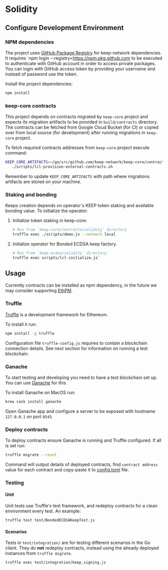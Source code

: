 
# Solidity

## Configure Development Environment

### NPM dependencies

The project uses [GitHub Package Registry](https://github.com/orgs/keep-network/packages)
for keep-network dependencies. It requires `npm login --registry=https://npm.pkg.github.com
to be executed to authenticate with GitHub account in order to access private
packages. You can login with GitHub access token by providing your username and
instead of password use the token.

Install the project dependencies:

```sh
npm install
```

### keep-core contracts

This project depends on contracts migrated by `keep-core` project and expects its 
migration artifacts to be provided in `build/contracts` directory.
The contracts can be fetched from Google Cloud Bucket (for CI) or copied over
from local source (for development) after running migrations in `keep-core` project.

To fetch required contracts addresses from `keep-core` project execute command:
```sh
KEEP_CORE_ARTIFACTS=~/go/src/github.com/keep-network/keep-core/contracts/solidity/build/contracts \
   ./scripts/lcl-provision-external-contracts.sh
```
Remember to update `KEEP_CORE_ARTIFACTS` with path where migrations artifacts are
stored on your machine.

### Staking and bonding

Keeps creation depends on operator's KEEP token staking and available bonding 
value. To initialize the operator:

1. Initialize token staking in keep-core:
    ```sh
    # Run from `keep-core/contracts/solidity` directory
    truffle exec ./scripts/demo.js --network local
    ```

2. Initialize operator for Bonded ECDSA keep factory.
    ```sh
    # Run from `keep-ecdsa/solidity` directory
    truffle exec scripts/lcl-initialize.js`
    ```

## Usage

Currently contracts can be installed as npm dependency, in the future we may
consider supporting [EthPM](http://www.ethpm.com/).

<!-- 
TODO: Configure EthPM, publish contracts and use them where needed.
https://www.trufflesuite.com/docs/truffle/reference/configuration#ethpm-configuration
-->

### Truffle

[Truffle] is a development framework for Ethereum.

To install it run:
```sh
npm install -g truffle
```

Configuration file `truffle-config.js` requires to contain a blockchain
connection details. See next section for information on running a test blockchain.

### Ganache

To start testing and developing you need to have a test blockchain set up. You 
can use [Ganache] for this.

 To install Ganache on MacOS run:
```sh
brew cask install ganache
```

Open Ganache app and configure a server to be exposed with hostname `127.0.0.1` 
on port `8545`.

### Deploy contracts

To deploy contracts ensure Ganache is running and Truffle configured. If all is set
run:

```sh
truffle migrate --reset
```

Command will output details of deployed contracts, find `contract address` value
for each contract and copy-paste it to [config.toml](../configs/config.toml) file.


[Truffle]: https://www.truffleframework.com/truffle
[Ganache]: https://truffleframework.com/ganache


### Testing

#### Unit

Unit tests use Truffle's test framework, and redeploy contracts for a clean environment every test. An example:

```sh
truffle test test/BondedECDSAKeepTest.js
```

#### Scenarios

Tests in `test/integration/` are for testing different scenarios in the Go client. They do **not** redeploy contracts, instead using the already deployed instances from `truffle migrate`.

```sh
truffle exec test/integration/keep_signing.js
```
